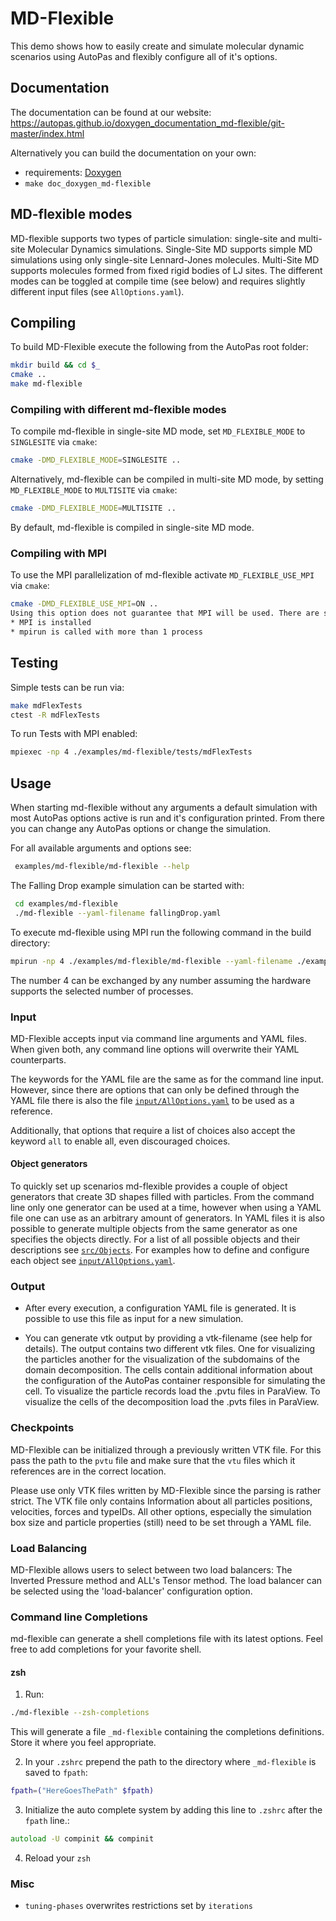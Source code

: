# MD-Flexible

This demo shows how to easily create and simulate molecular dynamic
scenarios using AutoPas and flexibly configure all of it's options.

## Documentation
The documentation can be found at our website:
 <https://autopas.github.io/doxygen_documentation_md-flexible/git-master/index.html>

Alternatively you can build the documentation on your own:
* requirements: [Doxygen](http://www.doxygen.nl/)
* `make doc_doxygen_md-flexible`

## MD-flexible modes
MD-flexible supports two types of particle simulation: single-site and multi-site Molecular
Dynamics simulations. Single-Site MD supports simple MD simulations using only single-site
Lennard-Jones molecules. Multi-Site MD supports molecules formed from fixed rigid bodies of
LJ sites. The different modes can be toggled at compile time (see below) and requires slightly
different input files (see `AllOptions.yaml`).


## Compiling
To build MD-Flexible execute the following from the AutoPas root folder:
```bash
mkdir build && cd $_
cmake ..
make md-flexible
```

### Compiling with different md-flexible modes
To compile md-flexible in single-site MD mode, set `MD_FLEXIBLE_MODE` to `SINGLESITE` via `cmake`:
```bash
cmake -DMD_FLEXIBLE_MODE=SINGLESITE ..
```
Alternatively, md-flexible can be compiled in multi-site MD mode, by setting `MD_FLEXIBLE_MODE` to
`MULTISITE` via `cmake`:
```bash
cmake -DMD_FLEXIBLE_MODE=MULTISITE ..
```

By default, md-flexible is compiled in single-site MD mode.

### Compiling with MPI
To use the MPI parallelization of md-flexible activate `MD_FLEXIBLE_USE_MPI` via `cmake`:
```bash
cmake -DMD_FLEXIBLE_USE_MPI=ON ..
Using this option does not guarantee that MPI will be used. There are some additional requirements:
* MPI is installed
* mpirun is called with more than 1 process
```

## Testing
Simple tests can be run via:
```bash
make mdFlexTests
ctest -R mdFlexTests
```
To run Tests with MPI enabled:
```bash
mpiexec -np 4 ./examples/md-flexible/tests/mdFlexTests
```

## Usage

When starting md-flexible without any arguments a default simulation with
most AutoPas options active is run and it's configuration printed. From
there you can change any AutoPas options or change the simulation.

For all available arguments and options see:
```bash
 examples/md-flexible/md-flexible --help
```

The Falling Drop example simulation can be started with:
```bash
 cd examples/md-flexible
 ./md-flexible --yaml-filename fallingDrop.yaml
```

To execute md-flexible using MPI run the following command in the build directory:
```bash
mpirun -np 4 ./examples/md-flexible/md-flexible --yaml-filename ./examples/md-flexible/fallingDrop.yaml
```
The number 4 can be exchanged by any number assuming the hardware supports the 
selected number of processes.

### Input

MD-Flexible accepts input via command line arguments and YAML files.
When given both, any command line options will overwrite their YAML
counterparts.

The keywords for the YAML file are the same as for the command line
input. However, since there are options that can only be defined
through the YAML file there is also the file [`input/AllOptions.yaml`](https://github.com/AutoPas/AutoPas/blob/master/examples/md-flexible/input/AllOptions.yaml)
to be used as a reference.

Additionally, that options that require a list of choices also
accept the keyword `all` to enable all, even discouraged choices.

#### Object generators

To quickly set up scenarios md-flexible provides a couple of object
generators that create 3D shapes filled with particles. From the command line
only one generator can be used at a time, however when using a YAML file one
can use as an arbitrary amount of generators. In YAML files it is also
possible to generate multiple objects from the same generator as one
specifies the objects directly. For a list of all possible objects and their
descriptions see [`src/Objects`](https://autopas.github.io/doxygen_documentation_md-flexible/git-master/dir_8e5023335c6d80afeb9fe41ac1daf95f.html).
For examples how to define and configure each object see [`input/AllOptions.yaml`](https://github.com/AutoPas/AutoPas/blob/master/examples/md-flexible/input/AllOptions.yaml).

### Output

* After every execution, a configuration YAML file is generated. It is possible
  to use this file as input for a new simulation.

* You can generate vtk output by providing a vtk-filename
(see help for details). The output contains two different vtk files. One for
  visualizing the particles another for the visualization of the subdomains of
  the domain decomposition.
The cells contain additional information about the configuration of the AutoPas
  container responsible for simulating the cell.
To visualize the particle records load the .pvtu files in ParaView. To visualize
  the cells of the decomposition load the .pvts files in ParaView.


### Checkpoints

MD-Flexible can be initialized through a previously written VTK file.
For this pass the path to the `pvtu` file and make sure that the `vtu` files
which it references are in the correct location.

Please use only VTK files written by MD-Flexible since the parsing is
rather strict. The VTK file only contains Information about all
particles positions, velocities, forces and typeIDs. All other options,
especially the simulation box size and particle properties (still) need
to be set through a YAML file.

### Load Balancing
MD-Flexible allows users to select between two load balancers: The Inverted Pressure method and ALL's Tensor method.
The load balancer can be selected using the 'load-balancer' configuration option.

### Command line Completions

md-flexible can generate a shell completions file with its latest options.
Feel free to add completions for your favorite shell.

#### zsh

1. Run:
```zsh
./md-flexible --zsh-completions
```
This will generate a file `_md-flexible` containing the completions definitions. 
Store it where you feel appropriate.
 
2. In your `.zshrc` prepend the path to the directory where `_md-flexible` is saved to `fpath`:
```zsh
fpath=("HereGoesThePath" $fpath)
```

3. Initialize the auto complete system by adding this line to `.zshrc` after the `fpath` line.:
```zsh
autoload -U compinit && compinit
```

4. Reload your `zsh`

### Misc

* `tuning-phases` overwrites restrictions set by `iterations`
